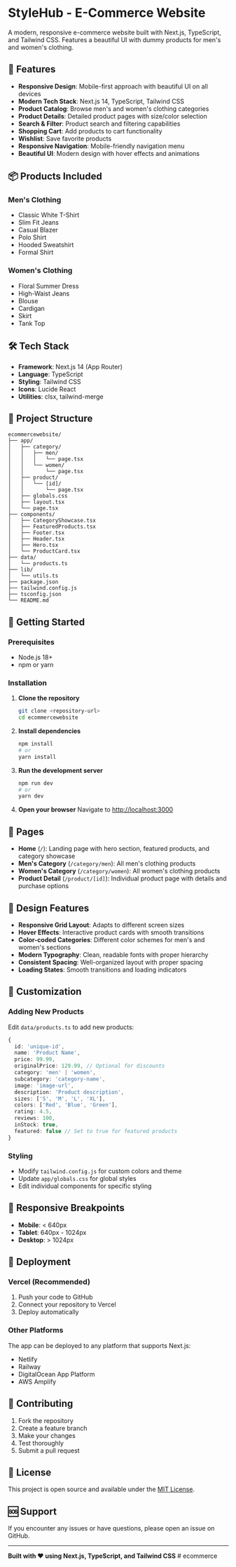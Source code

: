 # StyleHub - E-Commerce Website

A modern, responsive e-commerce website built with Next.js, TypeScript, and Tailwind CSS. Features a beautiful UI with dummy products for men's and women's clothing.

## 🚀 Features

- **Responsive Design**: Mobile-first approach with beautiful UI on all devices
- **Modern Tech Stack**: Next.js 14, TypeScript, Tailwind CSS
- **Product Catalog**: Browse men's and women's clothing categories
- **Product Details**: Detailed product pages with size/color selection
- **Search & Filter**: Product search and filtering capabilities
- **Shopping Cart**: Add products to cart functionality
- **Wishlist**: Save favorite products
- **Responsive Navigation**: Mobile-friendly navigation menu
- **Beautiful UI**: Modern design with hover effects and animations

## 📦 Products Included

### Men's Clothing
- Classic White T-Shirt
- Slim Fit Jeans
- Casual Blazer
- Polo Shirt
- Hooded Sweatshirt
- Formal Shirt

### Women's Clothing
- Floral Summer Dress
- High-Waist Jeans
- Blouse
- Cardigan
- Skirt
- Tank Top

## 🛠️ Tech Stack

- **Framework**: Next.js 14 (App Router)
- **Language**: TypeScript
- **Styling**: Tailwind CSS
- **Icons**: Lucide React
- **Utilities**: clsx, tailwind-merge

## 📁 Project Structure

```
ecommercewebsite/
├── app/
│   ├── category/
│   │   ├── men/
│   │   │   └── page.tsx
│   │   └── women/
│   │       └── page.tsx
│   ├── product/
│   │   └── [id]/
│   │       └── page.tsx
│   ├── globals.css
│   ├── layout.tsx
│   └── page.tsx
├── components/
│   ├── CategoryShowcase.tsx
│   ├── FeaturedProducts.tsx
│   ├── Footer.tsx
│   ├── Header.tsx
│   ├── Hero.tsx
│   └── ProductCard.tsx
├── data/
│   └── products.ts
├── lib/
│   └── utils.ts
├── package.json
├── tailwind.config.js
├── tsconfig.json
└── README.md
```

## 🚀 Getting Started

### Prerequisites

- Node.js 18+ 
- npm or yarn

### Installation

1. **Clone the repository**
   ```bash
   git clone <repository-url>
   cd ecommercewebsite
   ```

2. **Install dependencies**
   ```bash
   npm install
   # or
   yarn install
   ```

3. **Run the development server**
   ```bash
   npm run dev
   # or
   yarn dev
   ```

4. **Open your browser**
   Navigate to [http://localhost:3000](http://localhost:3000)

## 📱 Pages

- **Home** (`/`): Landing page with hero section, featured products, and category showcase
- **Men's Category** (`/category/men`): All men's clothing products
- **Women's Category** (`/category/women`): All women's clothing products
- **Product Detail** (`/product/[id]`): Individual product page with details and purchase options

## 🎨 Design Features

- **Responsive Grid Layout**: Adapts to different screen sizes
- **Hover Effects**: Interactive product cards with smooth transitions
- **Color-coded Categories**: Different color schemes for men's and women's sections
- **Modern Typography**: Clean, readable fonts with proper hierarchy
- **Consistent Spacing**: Well-organized layout with proper spacing
- **Loading States**: Smooth transitions and loading indicators

## 🔧 Customization

### Adding New Products

Edit `data/products.ts` to add new products:

```typescript
{
  id: 'unique-id',
  name: 'Product Name',
  price: 99.99,
  originalPrice: 129.99, // Optional for discounts
  category: 'men' | 'women',
  subcategory: 'category-name',
  image: 'image-url',
  description: 'Product description',
  sizes: ['S', 'M', 'L', 'XL'],
  colors: ['Red', 'Blue', 'Green'],
  rating: 4.5,
  reviews: 100,
  inStock: true,
  featured: false // Set to true for featured products
}
```

### Styling

- Modify `tailwind.config.js` for custom colors and theme
- Update `app/globals.css` for global styles
- Edit individual components for specific styling

## 📱 Responsive Breakpoints

- **Mobile**: < 640px
- **Tablet**: 640px - 1024px
- **Desktop**: > 1024px

## 🚀 Deployment

### Vercel (Recommended)

1. Push your code to GitHub
2. Connect your repository to Vercel
3. Deploy automatically

### Other Platforms

The app can be deployed to any platform that supports Next.js:
- Netlify
- Railway
- DigitalOcean App Platform
- AWS Amplify

## 🤝 Contributing

1. Fork the repository
2. Create a feature branch
3. Make your changes
4. Test thoroughly
5. Submit a pull request

## 📄 License

This project is open source and available under the [MIT License](LICENSE).

## 🆘 Support

If you encounter any issues or have questions, please open an issue on GitHub.

---

**Built with ❤️ using Next.js, TypeScript, and Tailwind CSS** #   e c o m m e r c e  
 